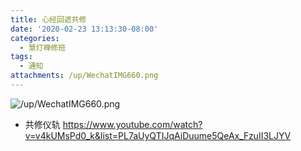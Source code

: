 ```yaml
---
title: 心经回遮共修
date: '2020-02-23 13:13:30-08:00'
categories:
  - 慧灯禅修班
tags:
  - 通知
attachments: /up/WechatIMG660.png
---
```

![/up/WechatIMG660.png](/up/WechatIMG660.png)

- 共修仪轨
<https://www.youtube.com/watch?v=v4kUMsPd0_k&list=PL7aUyQTIJqAiDuume5QeAx_FzuII3LJYV>
